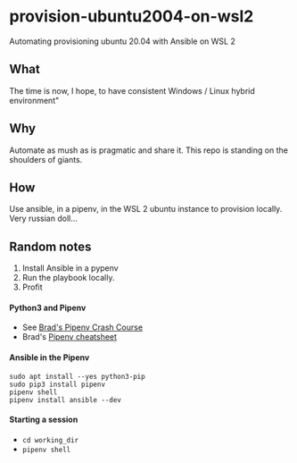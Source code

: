 # provision-ubuntu2004-on-wsl2

Automating provisioning ubuntu 20.04 with Ansible on WSL 2

## What

The time is now, I hope, to have consistent Windows / Linux hybrid environment"

## Why

Automate as mush as is pragmatic and share it. This repo is standing on the shoulders of giants.

## How

Use ansible, in a pipenv, in the WSL 2 ubuntu instance to provision locally. Very russian doll...

## Random notes

1. Install Ansible in a pypenv
1. Run the playbook locally.
1. Profit

#### Python3 and Pipenv

- See [Brad's Pipenv Crash Course](https://youtu.be/6Qmnh5C4Pmo)
- Brad's [Pipenv cheatsheet](https://gist.github.com/bradtraversy/c70a93d6536ed63786c434707b898d55)

#### Ansible in the Pipenv

`sudo apt install --yes python3-pip`  
`sudo pip3 install pipenv`  
`pipenv shell`  
`pipenv install ansible --dev`  

#### Starting a session

- `cd working_dir`
- `pipenv shell`

